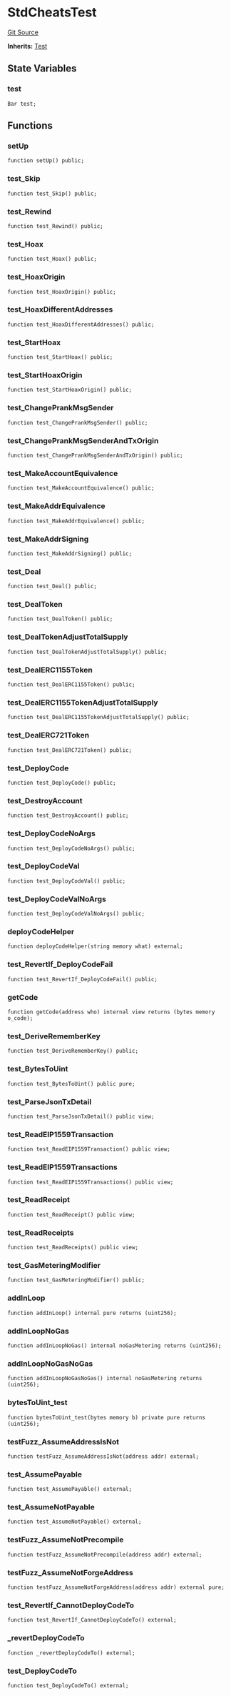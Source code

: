# StdCheatsTest
[Git Source](https://github.com/dustinstacy/boncurs/blob/8dd3d6e20d7e085dbf2dccdde2c14001616467cf/lib/forge-std/test/StdCheats.t.sol)

**Inherits:**
[Test](/lib/forge-std/src/Test.sol/abstract.Test.md)


## State Variables
### test

```solidity
Bar test;
```


## Functions
### setUp


```solidity
function setUp() public;
```

### test_Skip


```solidity
function test_Skip() public;
```

### test_Rewind


```solidity
function test_Rewind() public;
```

### test_Hoax


```solidity
function test_Hoax() public;
```

### test_HoaxOrigin


```solidity
function test_HoaxOrigin() public;
```

### test_HoaxDifferentAddresses


```solidity
function test_HoaxDifferentAddresses() public;
```

### test_StartHoax


```solidity
function test_StartHoax() public;
```

### test_StartHoaxOrigin


```solidity
function test_StartHoaxOrigin() public;
```

### test_ChangePrankMsgSender


```solidity
function test_ChangePrankMsgSender() public;
```

### test_ChangePrankMsgSenderAndTxOrigin


```solidity
function test_ChangePrankMsgSenderAndTxOrigin() public;
```

### test_MakeAccountEquivalence


```solidity
function test_MakeAccountEquivalence() public;
```

### test_MakeAddrEquivalence


```solidity
function test_MakeAddrEquivalence() public;
```

### test_MakeAddrSigning


```solidity
function test_MakeAddrSigning() public;
```

### test_Deal


```solidity
function test_Deal() public;
```

### test_DealToken


```solidity
function test_DealToken() public;
```

### test_DealTokenAdjustTotalSupply


```solidity
function test_DealTokenAdjustTotalSupply() public;
```

### test_DealERC1155Token


```solidity
function test_DealERC1155Token() public;
```

### test_DealERC1155TokenAdjustTotalSupply


```solidity
function test_DealERC1155TokenAdjustTotalSupply() public;
```

### test_DealERC721Token


```solidity
function test_DealERC721Token() public;
```

### test_DeployCode


```solidity
function test_DeployCode() public;
```

### test_DestroyAccount


```solidity
function test_DestroyAccount() public;
```

### test_DeployCodeNoArgs


```solidity
function test_DeployCodeNoArgs() public;
```

### test_DeployCodeVal


```solidity
function test_DeployCodeVal() public;
```

### test_DeployCodeValNoArgs


```solidity
function test_DeployCodeValNoArgs() public;
```

### deployCodeHelper


```solidity
function deployCodeHelper(string memory what) external;
```

### test_RevertIf_DeployCodeFail


```solidity
function test_RevertIf_DeployCodeFail() public;
```

### getCode


```solidity
function getCode(address who) internal view returns (bytes memory o_code);
```

### test_DeriveRememberKey


```solidity
function test_DeriveRememberKey() public;
```

### test_BytesToUint


```solidity
function test_BytesToUint() public pure;
```

### test_ParseJsonTxDetail


```solidity
function test_ParseJsonTxDetail() public view;
```

### test_ReadEIP1559Transaction


```solidity
function test_ReadEIP1559Transaction() public view;
```

### test_ReadEIP1559Transactions


```solidity
function test_ReadEIP1559Transactions() public view;
```

### test_ReadReceipt


```solidity
function test_ReadReceipt() public view;
```

### test_ReadReceipts


```solidity
function test_ReadReceipts() public view;
```

### test_GasMeteringModifier


```solidity
function test_GasMeteringModifier() public;
```

### addInLoop


```solidity
function addInLoop() internal pure returns (uint256);
```

### addInLoopNoGas


```solidity
function addInLoopNoGas() internal noGasMetering returns (uint256);
```

### addInLoopNoGasNoGas


```solidity
function addInLoopNoGasNoGas() internal noGasMetering returns (uint256);
```

### bytesToUint_test


```solidity
function bytesToUint_test(bytes memory b) private pure returns (uint256);
```

### testFuzz_AssumeAddressIsNot


```solidity
function testFuzz_AssumeAddressIsNot(address addr) external;
```

### test_AssumePayable


```solidity
function test_AssumePayable() external;
```

### test_AssumeNotPayable


```solidity
function test_AssumeNotPayable() external;
```

### testFuzz_AssumeNotPrecompile


```solidity
function testFuzz_AssumeNotPrecompile(address addr) external;
```

### testFuzz_AssumeNotForgeAddress


```solidity
function testFuzz_AssumeNotForgeAddress(address addr) external pure;
```

### test_RevertIf_CannotDeployCodeTo


```solidity
function test_RevertIf_CannotDeployCodeTo() external;
```

### _revertDeployCodeTo


```solidity
function _revertDeployCodeTo() external;
```

### test_DeployCodeTo


```solidity
function test_DeployCodeTo() external;
```

